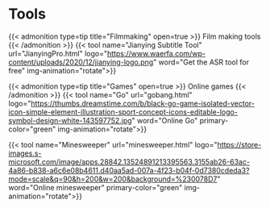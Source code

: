 # Tools


{{< admonition type=tip title="Filmmaking" open=true >}}
Film making tools
{{< /admonition >}}
{{< tool
name="Jianying Subtitle Tool" 
url="JianyingPro.html" 
logo="https://www.waerfa.com/wp-content/uploads/2020/12/jianying-logo.png" 
word="Get the ASR tool for free"
img-animation="rotate">}}

{{< admonition type=tip title="Games" open=true >}}
Online games
{{< /admonition >}}
{{< tool
name="Go" 
url="gobang.html" 
logo="https://thumbs.dreamstime.com/b/black-go-game-isolated-vector-icon-simple-element-illustration-sport-concept-icons-editable-logo-symbol-design-white-143597752.jpg" 
word="Online Go"
primary-color="green"
img-animation="rotate">}}

{{< tool
name="Minesweeper" 
url="minesweeper.html" 
logo="https://store-images.s-microsoft.com/image/apps.28842.13524891213395563.3155ab26-63ac-4a86-b838-a6c6e08b4611.d40aa5ad-007a-4f23-b04f-0d7380cdeda3?mode=scale&q=90&h=200&w=200&background=%230078D7" 
word="Online minesweeper"
primary-color="green"
img-animation="rotate">}}
